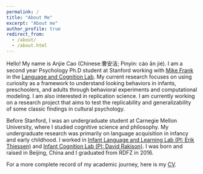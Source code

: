 ```yaml
---
permalink: /
title: "About Me"
excerpt: "About me"
author_profile: true
redirect_from: 
  - /about/
  - /about.html
---
```


Hello! My name is Anjie Cao (Chinese:曹安洁; Pinyin: cáo ān jié). I am a second year Psychology Ph.D student at Stanford working with [Mike Frank](https://web.stanford.edu/~mcfrank/) in the [Language and Cognition Lab](http://langcog.stanford.edu/). My current research focuses on using curiosity as a framework to understand looking behaviors in infants, preschoolers, and adults through behavioral experiments and computational modeling. I am also  interested in replication science. I am currently working on a research project that aims to test the replicability and generalizability of some classic findings in cultural psychology. 

Before Stanford, I was an undergraduate student at Carnegie Mellon University, where I studied cognitive science and philosophy. My undergraduate research was primarily on language acquisition in infancy and early childhood. I worked in [Infant Language and Learning Lab (PI: Erik Thiessen)](https://www.cmu.edu/dietrich/psychology/infant-language-learning-lab/Home.html) and [Infant Cognition Lab (PI: David Rakison)](https://www.cmu.edu/dietrich/psychology/infant-cognition-lab/). I was born and raised in Beijing, China and I graduated from RDFZ in 2016. 

For a more complete record of my academic journey, here is my [CV](https://drive.google.com/file/d/1o-whziDbW4wlnv5Lll-3KL-RVLshGJ_E/view?usp=sharing).

